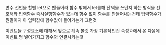 변수 선언을 할땐 let으로 만들어라 함수 밖에서 let를해 전역을 쓰던지 하는 방식을 선호해라
입력함수 즉시실행함수가 있는데 함수 없이 함수를 만들어내는건데 입력함수가 뭔말이지 아 입력값에 함수값이 들어가는거 그런것

이벤트들 구성요소에 대해서 앞으로 계속 볼것 가장 기본적인건 속성ㅇ에서 온 다음에 이벤트 명 넣어가지고 함수와 연결시키는것 
